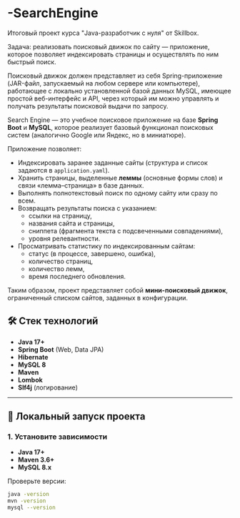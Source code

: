 # -SearchEngine

Итоговый проект курса "Java-разработчик с нуля" от Skillbox.

Задача: реализовать поисковый движок по сайту — приложение, которое позволяет индексировать страницы 
и осуществлять по ним быстрый поиск.

Поисковый движок должен представляет из себя Spring-приложение 
(JAR-файл, запускаемый на любом сервере или компьютере), работающее с 
локально установленной базой данных MySQL, имеющее простой 
веб-интерфейс и API, через который им можно управлять и 
получать результаты поисковой выдачи по запросу. 

Search Engine — это учебное поисковое приложение на базе **Spring Boot** и **MySQL**, которое реализует базовый функционал поисковых систем (аналогично Google или Яндекс, но в миниатюре).

Приложение позволяет:
- Индексировать заранее заданные сайты (структура и список задаются в `application.yaml`).
- Хранить страницы, выделенные **леммы** (основные формы слов) и связи «лемма–страница» в базе данных.
- Выполнять полнотекстовый поиск по одному сайту или сразу по всем.
- Возвращать результаты поиска с указанием:
    - ссылки на страницу,
    - названия сайта и страницы,
    - сниппета (фрагмента текста с подсвеченными совпадениями),
    - уровня релевантности.
- Просматривать статистику по индексированным сайтам:
    - статус (в процессе, завершено, ошибка),
    - количество страниц,
    - количество лемм,
    - время последнего обновления.

Таким образом, проект представляет собой **мини-поисковый движок**, ограниченный списком сайтов, заданных в конфигурации.

## 🛠️ Стек технологий
- **Java 17+**
- **Spring Boot** (Web, Data JPA)
- **Hibernate**
- **MySQL 8**
- **Maven**
- **Lombok**
- **Slf4j** (логирование)

---

## 🚀 Локальный запуск проекта

### 1. Установите зависимости
- **Java 17+**
- **Maven 3.6+**
- **MySQL 8.x**

Проверьте версии:
```bash
java -version
mvn -version
mysql --version

